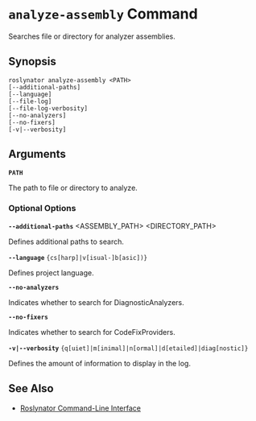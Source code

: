 
# `analyze-assembly` Command

Searches file or directory for analyzer assemblies.

## Synopsis

```
roslynator analyze-assembly <PATH>
[--additional-paths]
[--language]
[--file-log]
[--file-log-verbosity]
[--no-analyzers]
[--no-fixers]
[-v|--verbosity]
```

## Arguments

**`PATH`**

The path to file or directory to analyze.

### Optional Options

**`--additional-paths`** <ASSEMBLY_PATH> <DIRECTORY_PATH>

Defines additional paths to search.

**`--language`** `{cs[harp]|v[isual-]b[asic])}`

Defines project language.

**`--no-analyzers`**

Indicates whether to search for DiagnosticAnalyzers.

**`--no-fixers`**

Indicates whether to search for CodeFixProviders.

**`-v|--verbosity`** `{q[uiet]|m[inimal]|n[ormal]|d[etailed]|diag[nostic]}`

Defines the amount of information to display in the log.

## See Also

* [Roslynator Command-Line Interface](README.md)
